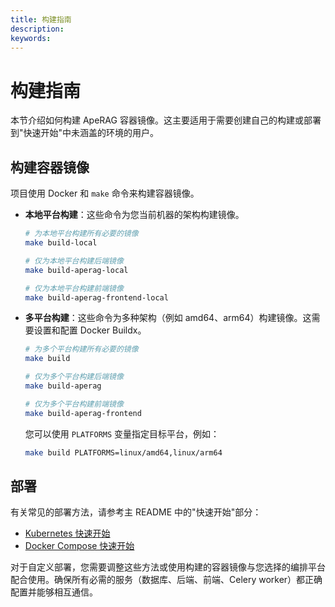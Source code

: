 ```yaml
---
title: 构建指南
description:
keywords:
---
```


# 构建指南

本节介绍如何构建 ApeRAG 容器镜像。这主要适用于需要创建自己的构建或部署到"快速开始"中未涵盖的环境的用户。

## 构建容器镜像

项目使用 Docker 和 `make` 命令来构建容器镜像。

- **本地平台构建**：这些命令为您当前机器的架构构建镜像。

  ```bash
  # 为本地平台构建所有必要的镜像
  make build-local

  # 仅为本地平台构建后端镜像
  make build-aperag-local

  # 仅为本地平台构建前端镜像
  make build-aperag-frontend-local
  ```

- **多平台构建**：这些命令为多种架构（例如 amd64、arm64）构建镜像。这需要设置和配置 Docker Buildx。

  ```bash
  # 为多个平台构建所有必要的镜像
  make build

  # 仅为多个平台构建后端镜像
  make build-aperag

  # 仅为多个平台构建前端镜像
  make build-aperag-frontend
  ```

  您可以使用 `PLATFORMS` 变量指定目标平台，例如：

  ```bash
  make build PLATFORMS=linux/amd64,linux/arm64
  ```

## 部署

有关常见的部署方法，请参考主 README 中的"快速开始"部分：

- [Kubernetes 快速开始](../README-zh.md#kubernetes-部署推荐生产环境)
- [Docker Compose 快速开始](../README-zh.md#快速开始)

对于自定义部署，您需要调整这些方法或使用构建的容器镜像与您选择的编排平台配合使用。确保所有必需的服务（数据库、后端、前端、Celery worker）都正确配置并能够相互通信。
